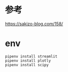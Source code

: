 # 参考
https://sakizo-blog.com/158/

# env
```
pipenv install streamlit
pipenv install plotly
pipenv install scipy
```
